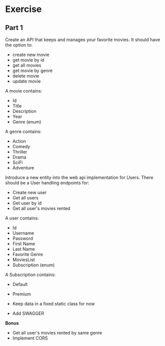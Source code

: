 # Exercise 
## Part 1
Create an API that keeps and manages your favorite movies. It should have the option to:

* create new movie
* get movie by id
* get all movies 
* get movie by genre
* delete movie
* update movie

A movie contains:
* Id
* Title
* Description
* Year
* Genre (enum)

A genre contains:
* Action
* Comedy
* Thriller
* Drama
* SciFi
* Adventure

Introduce a new entity into the web api implementation for Users. There should be a User handling endpoints for:
* Create new user
* Get all users
* Get user by id
* Get all user's movies rented

A user contains:
* Id
* Username
* Password
* First Name
* Last Name
* Favorite Genre
* MoviesList
* Subscription (enum)

A Subscription contains:
* Default
* Premium

* Keep data in a fixed static class for now

* Add SWAGGER

**Bonus** 
* Get all user's movies rented by same genre
* Implement CORS
